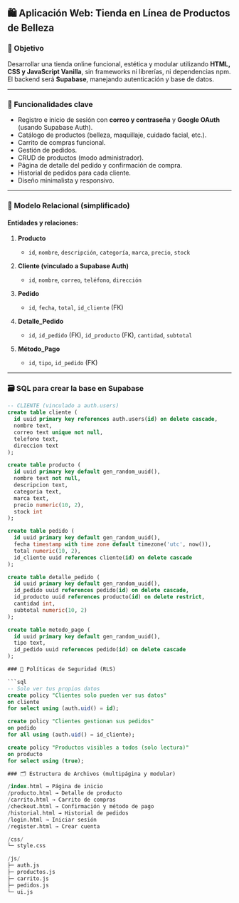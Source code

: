 ## 🛍️ Aplicación Web: Tienda en Línea de Productos de Belleza

### 🎯 Objetivo

Desarrollar una tienda online funcional, estética y modular utilizando **HTML, CSS y JavaScript Vanilla**, sin frameworks ni librerías, ni dependencias npm. El backend será **Supabase**, manejando autenticación y base de datos.

---

### 🔑 Funcionalidades clave

- Registro e inicio de sesión con **correo y contraseña** y **Google OAuth** (usando Supabase Auth).
- Catálogo de productos (belleza, maquillaje, cuidado facial, etc.).
- Carrito de compras funcional.
- Gestión de pedidos.
- CRUD de productos (modo administrador).
- Página de detalle del pedido y confirmación de compra.
- Historial de pedidos para cada cliente.
- Diseño minimalista y responsivo.

---

### 🧩 Modelo Relacional (simplificado)

#### Entidades y relaciones:

1. **Producto**
   - `id`, `nombre`, `descripción`, `categoría`, `marca`, `precio`, `stock`

2. **Cliente (vinculado a Supabase Auth)**
   - `id`, `nombre`, `correo`, `teléfono`, `dirección`

3. **Pedido**
   - `id`, `fecha`, `total`, `id_cliente` (FK)

4. **Detalle_Pedido**
   - `id`, `id_pedido` (FK), `id_producto` (FK), `cantidad`, `subtotal`

5. **Método_Pago**
   - `id`, `tipo`, `id_pedido` (FK)

---

### 🗃️ SQL para crear la base en Supabase

```sql
-- CLIENTE (vinculado a auth.users)
create table cliente (
  id uuid primary key references auth.users(id) on delete cascade,
  nombre text,
  correo text unique not null,
  telefono text,
  direccion text
);

create table producto (
  id uuid primary key default gen_random_uuid(),
  nombre text not null,
  descripcion text,
  categoria text,
  marca text,
  precio numeric(10, 2),
  stock int
);

create table pedido (
  id uuid primary key default gen_random_uuid(),
  fecha timestamp with time zone default timezone('utc', now()),
  total numeric(10, 2),
  id_cliente uuid references cliente(id) on delete cascade
);

create table detalle_pedido (
  id uuid primary key default gen_random_uuid(),
  id_pedido uuid references pedido(id) on delete cascade,
  id_producto uuid references producto(id) on delete restrict,
  cantidad int,
  subtotal numeric(10, 2)
);

create table metodo_pago (
  id uuid primary key default gen_random_uuid(),
  tipo text,
  id_pedido uuid references pedido(id) on delete cascade
);

### 🔐 Políticas de Seguridad (RLS)

```sql
-- Solo ver tus propios datos
create policy "Clientes solo pueden ver sus datos"
on cliente
for select using (auth.uid() = id);

create policy "Clientes gestionan sus pedidos"
on pedido
for all using (auth.uid() = id_cliente);

create policy "Productos visibles a todos (solo lectura)"
on producto
for select using (true);

### 🗂️ Estructura de Archivos (multipágina y modular)

/index.html → Página de inicio
/producto.html → Detalle de producto
/carrito.html → Carrito de compras
/checkout.html → Confirmación y método de pago
/historial.html → Historial de pedidos
/login.html → Iniciar sesión
/register.html → Crear cuenta

/css/
└─ style.css

/js/
├─ auth.js
├─ productos.js
├─ carrito.js
├─ pedidos.js
└─ ui.js